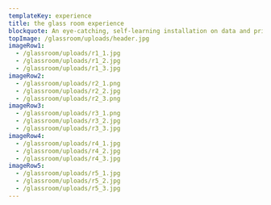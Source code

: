 ```yaml
---
templateKey: experience
title: the glass room experience
blockquote: An eye-catching, self-learning installation on data and privacy you can easily set up and host for your own event, organisation or space. What is personal data in an age when our data is everything but personal? Our websites, apps, social media and 'smart' devices all thrive on the same thing that makes tech companies billions – data. Not just any data, but our data.
topImage: /glassroom/uploads/header.jpg
imageRow1:
  - /glassroom/uploads/r1_1.jpg
  - /glassroom/uploads/r1_2.jpg
  - /glassroom/uploads/r1_3.jpg
imageRow2:
  - /glassroom/uploads/r2_1.png
  - /glassroom/uploads/r2_2.jpg
  - /glassroom/uploads/r2_3.png
imageRow3:
  - /glassroom/uploads/r3_1.png
  - /glassroom/uploads/r3_2.jpg
  - /glassroom/uploads/r3_3.jpg
imageRow4:
  - /glassroom/uploads/r4_1.jpg
  - /glassroom/uploads/r4_2.jpg
  - /glassroom/uploads/r4_3.jpg
imageRow5:
  - /glassroom/uploads/r5_1.jpg
  - /glassroom/uploads/r5_2.jpg
  - /glassroom/uploads/r5_3.jpg
---
```

